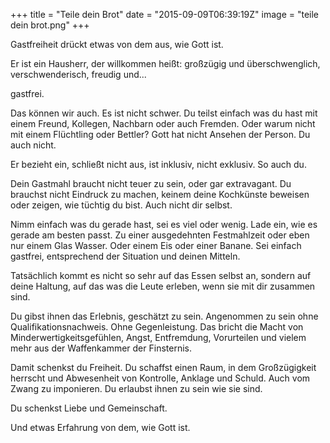 +++
title = "Teile dein Brot"
date = "2015-09-09T06:39:19Z"
image = "teile dein brot.png"
+++

Gastfreiheit drückt etwas von dem aus, wie Gott ist.

Er ist ein Hausherr, der willkommen heißt: großzügig und überschwenglich, verschwenderisch, freudig und...

gastfrei.

Das können wir auch. Es ist nicht schwer. Du teilst einfach was du hast mit einem Freund, Kollegen, Nachbarn oder auch Fremden. Oder warum nicht mit einem Flüchtling oder Bettler? Gott hat nicht Ansehen der Person. Du auch nicht.

Er bezieht ein, schließt nicht aus, ist inklusiv, nicht exklusiv. So auch du.

Dein Gastmahl braucht nicht teuer zu sein, oder gar extravagant. Du brauchst nicht Eindruck zu machen, keinem deine Kochkünste beweisen oder zeigen, wie tüchtig du bist. Auch nicht dir selbst.

Nimm einfach was du gerade hast, sei es viel oder wenig. Lade ein, wie es gerade am besten passt. Zu einer ausgedehnten Festmahlzeit oder eben nur einem Glas Wasser. Oder einem Eis oder einer Banane. Sei einfach gastfrei, entsprechend der Situation und deinen Mitteln.

Tatsächlich kommt es nicht so sehr auf das Essen selbst an, sondern auf deine Haltung, auf das was die Leute erleben, wenn sie mit dir zusammen sind.

Du gibst ihnen das Erlebnis, geschätzt zu sein. Angenommen zu sein ohne Qualifikationsnachweis. Ohne Gegenleistung. Das bricht die Macht von Minderwertigkeitsgefühlen, Angst, Entfremdung, Vorurteilen und vielem mehr aus der Waffenkammer der Finsternis.

Damit schenkst du Freiheit. Du schaffst einen Raum, in dem Großzügigkeit herrscht und  Abwesenheit von Kontrolle, Anklage und Schuld. Auch vom Zwang zu imponieren. Du erlaubst ihnen zu sein wie sie sind.

Du schenkst Liebe und Gemeinschaft.

Und etwas Erfahrung von dem, wie Gott ist.
